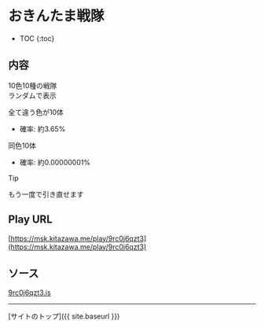 # おきんたま戦隊

* TOC
{:toc}

## 内容
10色10種の戦隊  
ランダムで表示  

全て違う色が10体  
- 確率: 約3.65%

同色10体  
- 確率: 約0.00000001%

> [!TIP]
> もう一度で引き直せます  

## Play URL

[https://msk.kitazawa.me/play/9rc0j6qzt3](https://msk.kitazawa.me/play/9rc0j6qzt3)

## ソース

[9rc0j6qzt3.is](https://github.com/elysion-pre/MisskeyPlay/blob/main/src/kitazawa/9rc0j6qzt3.is)

----

[サイトのトップ]({{ site.baseurl }})
